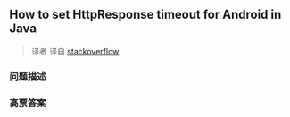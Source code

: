 ## How to set HttpResponse timeout for Android in Java

> 译者 译自 [stackoverflow](http://stackoverflow.com/questions/693997/how-to-set-httpresponse-timeout-for-android-in-java) 

### 问题描述 

### 高票答案 

